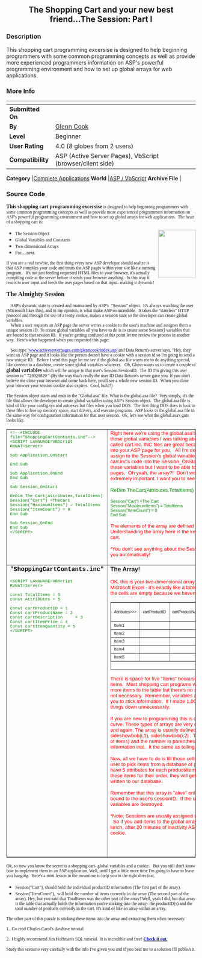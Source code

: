 ﻿<div align="center">

## The Shopping Cart and your new best friend\.\.\.The Session: Part I


</div>

### Description

This shopping cart programming excersise is designed to help beginning programmers with some common programming concepts as well as provide more experienced programmers information on ASP's powerful programming environment and how to set up global arrays for web applications.
 
### More Info
 


<span>             |<span>
---                |---
**Submitted On**   |
**By**             |[Glenn Cook](https://github.com/Planet-Source-Code/PSCIndex/blob/master/ByAuthor/glenn-cook.md)
**Level**          |Beginner
**User Rating**    |4.0 (8 globes from 2 users)
**Compatibility**  |ASP \(Active Server Pages\), VbScript \(browser/client side\)

**Category**       |[Complete Applications](https://github.com/Planet-Source-Code/PSCIndex/blob/master/ByCategory/complete-applications__4-7.md)
**World**          |[ASP / VbScript](https://github.com/Planet-Source-Code/PSCIndex/blob/master/ByWorld/asp-vbscript.md)
**Archive File**   |[](https://github.com/Planet-Source-Code/glenn-cook-the-shopping-cart-and-your-new-best-friend-the-session-part-i__4-6208/archive/master.zip)





### Source Code

<p><font face="Verdana"><strong>This shopping cart programming excersise</strong>
<small>is designed to help beginning programmers with some common programming
concepts as well as provide more experienced programmers information on ASP's
powerful programming environment and how to set up global arrays for web
applications.&nbsp; The heart of a shopping cart is:</small></font>
<ul>
 <li><font face="Verdana"><small>The Session Object</small></font> <img align="right" src="http://www.aspalliance.com/glenncook/images/rude.jpg" width="100" height="128">
 <li><font face="Verdana"><small>Global Variables and Constants</small></font>
 <li><font face="Verdana"><small>Two-dimensional Arrays</small></font>
 <li><font face="Verdana"><small>For.....next.</small></font></li>
</ul>
<p><font face="Verdana"><small>If you are a real newbie, the first thing every
new ASP developer should realize is that ASP compiles your code and treats the
ASP pages within your site like a running program. &nbsp; It's not just feeding
requested HTML files to your browser, it's actually compiling code at the server
before it sends your browser anything.&nbsp; In this way it reacts to user input
and feeds the user pages based on that input- making it dynamic!</small></font></p>
<p><font face="Verdana"><strong><big>The Almighty Session&nbsp;</big></strong></font></p>
<p><font face="Verdana"><small>&nbsp;&nbsp;&nbsp; ASP's dynamic state is created
and maintained by ASP's&nbsp; &quot;Session&quot; object.&nbsp; It's always
watching the user (Microsoft likes this), and in my opinion, is what make ASP so
incredible.&nbsp; It takes the &quot;stateless&quot; HTTP protocol and through
the use of a teeny cookie, makes a session state so the developer can create
global variables.<br>
&nbsp;&nbsp;&nbsp;&nbsp;When a user requests an ASP page the server writes a
cookie to the user's machine and assignes them a unique session ID. To create
global variables all you have to do is to create some Session() variables that
are bound to that session ID.&nbsp; If you're getting confused at this point let
me review the process in another way.&nbsp; Here's what happened when you
requested this page:</small></font></p>
<p><font face="Verdana"><small>&nbsp;&nbsp;&nbsp; You type <a href="http://www.activeserverpages.com/glenncook/"><font color="mediumblue" face>&quot;www.activeserverpages.com/glenncook/index.asp&quot;</font></a>and
Data Return's server says, &quot;Hey, they want an ASP page and it looks like
the person doesn't have a cookie with a session id so I'm going to send a new
unique ID. &nbsp; Before I send this page let me see if the global.asa file
wants me to do anything special, like connect to a database, create some global
variables whatever. &nbsp; Oh, Glenn wants us to create a couple of </small><strong>global
variables</strong><small> which will be unique to that user's Session.SessionID.&nbsp;
The ID I'm giving this user session is:&quot; 729929829 &quot; (By the way
that's really the user ID Data Return's server gave you. If you don't believe me
close your browser and come back here, you'll see a whole new session ID.&nbsp;
When you close your browser your session cookie also expires.&nbsp; Cool, huh?!)</small></font></p>
<p><font face="Verdana"><small>The Session object starts and ends in the
&quot;Global.asa&quot; file. What is the global.asa file?&nbsp; Very simply,
it's the file that allows the developer to create global variables using ASP's
Session object.&nbsp; The global.asa file is kind of like your config.sys and
autoexec.bat files when you load DOS.&nbsp; The first thing DOS does is look to
these files to free up memory space, start drivers, and execute programs.&nbsp;
ASP looks to the global.asa file in the same way for configuration information
for that user session.&nbsp; Ok, let's see what the global.asa's guts looks
like.</small></font></p>
<table border="1" cellPadding="4" width="118%">
 <tbody>
  <tr>
   <td vAlign="top"><font color="#008000" face="Courier New"><small><small>&lt;!--#INCLUDE
    file=&quot;ShoppingCartContants.inc&quot;--&gt;</small><br>
    <small>&lt;SCRIPT LANGUAGE=VBScript RUNAT=Server&gt;<br>
    <br>
    Sub Application_OnStart
    &nbsp;&nbsp;&nbsp;&nbsp;&nbsp;&nbsp;&nbsp;&nbsp;&nbsp;&nbsp;&nbsp;&nbsp;&nbsp;&nbsp;&nbsp;&nbsp;&nbsp;&nbsp;&nbsp;<br>
    End Sub<br>
    <br>
    Sub Application_OnEnd<br>
    End Sub<br>
    <br>
    Sub Session_OnStart<br>
    <br>
    ReDim The Cart(Attributes,TotalItems)<br>
    Session(&quot;Cart&quot;) =TheCart<br>
    Session(&quot;MaximumItems&quot;) = TotalItems</small><br>
    <small>Session(&quot;ItemCount&quot;) = 0<br>
    End Sub<br>
    <br>
    Sub Session_OnEnd<br>
    End Sub<br>
    &lt;/SCRIPT&gt;</small></small></font></td>
   <td vAlign="top" width="60%"><small><font color="#ff0000" face="Arial">Right
    here we're using the global.asa's Session_OnStart event to create some
    of those global variables I was talking about. &nbsp; But you'll notice
    I 'included' some file called cart.inc. INC files are great because ASP
    will stick the code from that file right into your ASP page for you.&nbsp;&nbsp;
    All I'm doing is creating some constants(like VB) that I assign to the
    Session's global variables that I made. &nbsp; I could just as easily
    put cart.inc's code into the Session_OnStart event and it would work
    just as well to create these variables but I want to be able to call the
    array I made in this file in other pages.&nbsp; Oh yeah, the array?!&nbsp;
    Don't worry, I'll get to that in a second and IT IS extremely important.
    I want you to see that the array here is made with this code:</font></small>
    <p><font color="#008000" face="Arial"><small>ReDim
    TheCart(Attributes,TotalItems)<small><br>
    </small></small></font></p>
    <p><small><font color="#008000" face="Arial"><small>Session(&quot;Cart&quot;)
    =The Cart<br>
    Session(&quot;MaximumItems&quot;) = TotalItems</small><br>
    <small>Session(&quot;ItemCount&quot;) = 0<br>
    End Sub</small></font></small></p>
    <p><small><font color="#ff0000" face="Arial">The elements of the array
    are defined by the constants in the &quot;cart.inc&quot; file below.&nbsp;
    Understanding the array here is the key to understanding how to make a
    shopping cart.</font></small></p>
    <p><small><font color="#ff0000" face="Arial">*You don't see anything
    about the SessionID in the code because ASP does that for you
    automatically!</font></small></p>
   </td>
  </tr>
  <tr>
   <td vAlign="top"><font color="#000000" face="Courier New"><strong>&quot;ShoppingCartContants.inc&quot;</strong></font>
    <p><font color="#008000" face="Courier New"><small><small>&lt;SCRIPT
    LANGUAGE=VBScript RUNAT=Server&gt;<br>
    <br>
    const TotalItems = 5<br>
    const Attributes = 5<br>
    <br>
    Const cartProductID = 1<br>
    Const cartProductName = 2<br>
    Const cartDescription&nbsp;&nbsp;&nbsp;&nbsp; = 3<br>
    Const cartItemPrice = 4<br>
    Const cartItemQuantity = 5<br>
    &lt;/SCRIPT&gt;</small></small></font></p>
   </td>
   <td vAlign="top" width="60%"><font face="Arial"><strong>The Array!</strong></font>
    <p><font color="#ff0000" face="Arial"><small>OK, this is your
    two-dimensional array inc file.&nbsp; To understand 2X arrays think
    about Microsoft Excel - it's exactly like a table!&nbsp; This is the
    array I just created- right now all the cells are empty because we
    haven't put anything in there yet:<br>
    </small></font></p>
    <div align="left">
     <table border="1" cellPadding="0" height="180" width="100%">
      <tbody>
       <tr>
        <td height="51" width="16%"><font face="Arial" size="1">Attributes&gt;&gt;&gt;</font></td>
        <td height="51" width="16%"><font face="Arial" size="1">cartProductID</font></td>
        <td height="51" width="17%"><font face="Arial" size="1">cartProductName</font></td>
        <td height="51" width="17%"><font face="Arial" size="1">cartDescription</font></td>
        <td height="51" width="17%"><font face="Arial" size="1">cartItemPrice</font></td>
        <td height="51" width="17%"><font face="Arial" size="1">CartItemQuantity</font></td>
       </tr>
       <tr>
        <td height="21" width="16%"><small><font face="Arial"><small>Item1</small></font></small></td>
        <td height="21" width="16%"></td>
        <td height="21" width="17%"></td>
        <td height="21" width="17%"></td>
        <td height="21" width="17%"></td>
        <td height="21" width="17%"></td>
       </tr>
       <tr>
        <td height="21" width="16%"><small><font face="Arial"><small>Item2</small></font></small></td>
        <td height="21" width="16%"></td>
        <td height="21" width="17%"></td>
        <td height="21" width="17%"></td>
        <td height="21" width="17%"></td>
        <td height="21" width="17%"></td>
       </tr>
       <tr>
        <td height="21" width="16%"><small><font face="Arial"><small>Item3</small></font></small></td>
        <td height="21" width="16%"></td>
        <td height="21" width="17%"></td>
        <td height="21" width="17%"></td>
        <td height="21" width="17%"></td>
        <td height="21" width="17%"></td>
       </tr>
       <tr>
        <td height="21" width="16%"><small><font face="Arial"><small>Item4</small></font></small></td>
        <td height="21" width="16%"></td>
        <td height="21" width="17%"></td>
        <td height="21" width="17%"></td>
        <td height="21" width="17%"></td>
        <td height="21" width="17%"></td>
       </tr>
       <tr>
        <td height="21" width="16%"><small><font face="Arial"><small>Item5</small></font></small></td>
        <td height="21" width="16%"></td>
        <td height="21" width="17%"></td>
        <td height="21" width="17%"></td>
        <td height="21" width="17%"></td>
        <td height="21" width="17%"></td>
       </tr>
      </tbody>
     </table>
    </div>
    <p><small><font color="#ff0000" face="Arial">There is space for five
    &quot;Items&quot; because I made the array/table only have slots for
    five items.&nbsp; Most shopping cart programs will resize the
    &quot;TotalItems&quot; variable as they add more items to the table but
    there's no sense in taking up a lot of memory space if it's not
    necessary.&nbsp; Remember, variables are nothing more than spaces in
    memory for you to stick information.&nbsp; If I made 1,000 slots for
    items in this array it would just slow things down unnecessarily.</font></small></p>
    <p><font color="#ff0000" face="Arial"><small>If you are new to
    programming this is one of the first little bumps in your learning
    curve. These types of arrays are very common and you will definitely see
    them again and again. The array is usually defined using a Do While
    statement and it looks like: sideshowbob(i,1), sideshowbob(i,2) . The i
    defines the number of rows(or the number of items) and the number in
    parentheses tells you which column to stick the information into.&nbsp;
    It the same as telling Excel to stick the info into cell 1A, 1B, 1C etc.</small></font></p>
    <p><font color="#ff0000" face="Arial"><small>Now, all we have to do is
    fill those cells with information.&nbsp; A shopping cart allows a user
    to pick items from a database of products/items.&nbsp; Naturally, our
    database will have 5 attributes for each product/item, just like the
    array, and as the user selects these items for their order, they will
    get added to this array. Eventually this array is written to our
    database.</small></font></p>
    <p><small><font color="#ff0000" face="Arial">Remember that this array is
    &quot;alive&quot; only while the user is visting the site because it's
    bound to the user's sessionID.&nbsp; If the user ends the session, the
    cookie and the global variables are destroyed.</font></small></p>
    <p><small><font color="#ff0000" face="Arial">*Note: Sessions are usually
    assigned a 20 minute timout by the server administrator. &nbsp; So if
    you add items to the global array and leave your browser open while you
    go to lunch, after 20 minutes of inactivity ASP will automatically
    destroy your session cookie.</font></small></p>
    <p>&nbsp;</p>
   </td>
  </tr>
 </tbody>
</table>
<p><font face="Verdana"><small>Ok, so now you know the secret to a shopping
cart- global variables and a cookie. &nbsp; But you still don't know how to
implement them in an ASP application. Well, until I get a little more time I'm
going to have to leave you hanging.&nbsp; Here's a mini lesson in the meantime
to help you in the right direction.</small></font>
<ul>
 <li><font face="Verdana"><small>Session(&quot;Cart&quot;), should hold the
  individual productID information (The first part of the array).</small></font>
 <li><font face="Verdana"><small>Session(&quot;ItemCount&quot;),&nbsp; will
  hold the number of items currently in the array (The second part of the
  array). Hey, but you said that TotalItems was the other part of the array!
  Well, yeah I did, but that array is the table that actually holds the
  information you're sticking into the array- the productID(s) and the total
  number of products currently in the cart. It's kind of like an array within
  an array.</small></font></li>
</ul>
<p><font face="Verdana"><small>The other part of this puzzle is sticking these
items into the array and extracting them when necessary.&nbsp;</small></font></p>
<p><font face="Verdana"><small>1.&nbsp; Go read Charles Carol's database
tutorial.</small></font></p>
<p><font face="Verdana"><small>2.&nbsp; I highly recommend Jim Hoffman's SQL
tutorial.&nbsp; It is incredible and free!<strong> <a href="http://w3.one.net/~jhoffman/sqltut.htm"><font color="mediumblue" face>Check
it out.</font></a></strong></small></font></p>
<p><font face="Verdana"><small>Study this scenario very carefully with the info
I've given you and if you beat me to a solution I'll publish it. </small></font></p>

